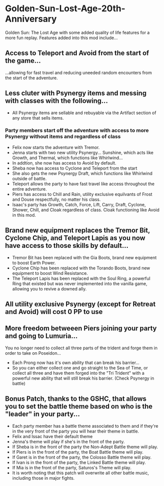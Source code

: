 # Golden-Sun-Lost-Age-20th-Anniversary
Golden Sun: The Lost Age with some added quality of life features for a more fun replay.  Features added into this mod include...
## Access to Teleport and Avoid from the start of the game...
...allowing for fast travel and reducing uneeded random encounters from the start of the adventure.
## Less cluter with Psynergy items and messing with classes with the following...
- All Psynergy items are sellable and rebuyable via the Artifact section of any store that sells items.
### Party members start off the adventure with access to more Psynergy without items and regardless of class
- Felix now starts the adventure with Tremor.
- Jenna starts with two new utility Psynergy... Sunshine, which acts like Growth, and Thermal, which functions like Whirlwind...
- In addtion, she now has access to Avoid by default.
- Sheba now has access to Cyclone and Teleport from the start
- She also gets the new Psynergy Draft, which functions like Whirlwind outside of battle.  
- Teleport allows the party to have fast travel like access throughout the entire adventure.
- Piers has access to Chill and Rain, utility exclusive equilvants of Frost and Douse respectfully, no matter his class.
- Isaac's party has Growth, Catch, Force, Lift, Carry, Draft, Cyclone, Shower, Chill, and Cloak regardless of class. Cloak functioning like Avoid in this mod.
## Brand new equipment replaces the Tremor Bit, Cyclone Chip, and Teleport Lapis as you now have access to those skills by default...
- Tremor Bit has been replaced with the Gia Boots, brand new equipment to boost Earth Power.
- Cyclone Chip has been replaced with the Torando Boots, brand new equipment to boost Wind Resistance.
- The Teleport Lapis has been replaced with the Soul Ring, a powerful Ring that existed but was never implemented into the vanilla game, allowing you to revive a downed ally.

## All utility exclusive Psynergy (except for Retreat and Avoid) will cost 0 PP to use
## More freedom betweeen Piers joining your party and going to Lumuria...
You no longer need to collect all three parts of the trident and forge them in order to take on Poseidon...
- Each Prong now has it's own ability that can break his barrier...
- So you can either collect one and go straight to the Sea of Time, or collect all three and have them forged into the "Tri Trident" with a powerful new ability that will still break his barrier. (Check Psynergy in battle)
## Bonus Patch, thanks to the GSHC, that allows you to set the battle theme based on who is the "leader" in your party...
- Each party member has a battle theme associated to them and if they're in the very front of the party you will hear their theme in battle.
- Felix and Issac have their default theme
- Jenna's theme will play if she's in the front of the party.
- If Sheba is in the front of the party the Non-Adept Battle theme will play.
- If Piers is in the front of the party, the Boat Battle theme will play.
- If Garet is in the front of the party, the Colosso Battle theme will play.
- If Ivan is in the front of the party, the Linked Battle theme will play.
- If Mia is in the front of the party, Saturos's Theme will play.
- It is worth noting that this patch will overwrite all other battle music, including those in major fights.
